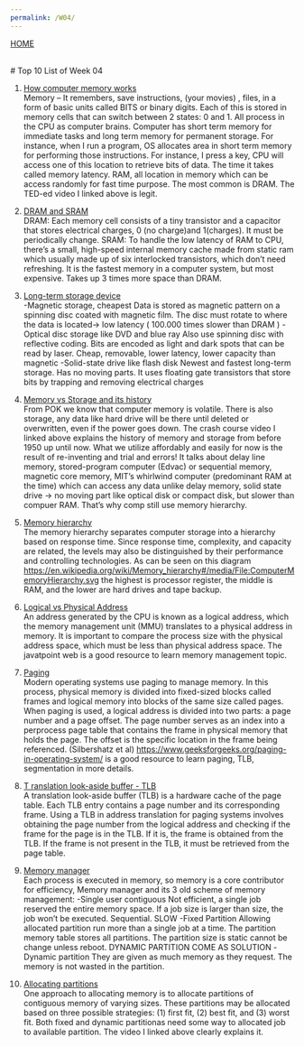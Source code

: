 ```yaml
---
permalink: /W04/
---
```

[HOME](../)

<br>
# Top 10 List of Week 04

1. [How computer memory works](https://www.youtube.com/watch?v=p3q5zWCw8J4)<br>
Memory – It remembers, save instructions, (your movies) , files, in a form of basic units called BITS or binary digits. Each of this is stored in memory cells that can switch between 2 states: 0 and 1. All process in the CPU as computer brains. Computer has short term memory for immediate tasks and long term memory for permanent storage. For instance, when I run a program, OS allocates area in short term memory for performing those instructions.   For instance, I press a key, CPU will access one of this location to retrieve bits of data. The time it takes called memory latency.
RAM, all location in memory which can be access randomly for fast time purpose. The most common is DRAM. The TED-ed video I linked above is legit.

2. [DRAM and SRAM](https://www.youtube.com/watch?v=p3q5zWCw8J4)<br>
DRAM: Each memory cell consists of a tiny transistor and a capacitor that stores electrical charges, 0 (no charge)and 1(charges). It must be periodically change.
SRAM: To handle the low latency of RAM to CPU, there’s a small, high-speed internal memory cache made from static ram which usually made up of six interlocked transistors, which don’t need refreshing. It is the fastest memory in a computer system, but most expensive. Takes up 3 times more space than DRAM.

3. [Long-term storage device](https://www.youtube.com/watch?v=p3q5zWCw8J4)<br>
-Magnetic storage, cheapest
Data is stored as magnetic pattern on a spinning disc coated with magnetic film. The disc must rotate to where the data is located-> low latency ( 100.000 times slower than DRAM )
-Optical disc storage like DVD and blue ray
Also use spinning disc with reflective coding. Bits are encoded as light and dark spots that can be read by laser. Cheap, removable, lower latency, lower capacity than magnetic
-Solid-state drive like flash disk
Newest and fastest long-term storage. Has no moving parts. It uses floating gate transistors that store bits by trapping and removing electrical charges

4. [Memory vs Storage and its history](https://www.youtube.com/watch?v=TQCr9RV7twk)<br>
From POK we know that computer memory is volatile. There is also storage, any data like hard drive will be there until deleted or overwritten, even if the power goes down. 
The crash course video I linked above explains the history of memory and storage from before 1950 up until now. What we utilize affordably and easily for now is the result of re-inventing and trial and errors! It talks about delay line memory, stored-program computer (Edvac) or sequential memory, magnetic core memory, MIT’s whirlwind computer (predominant RAM at the time) which can access any data unlike delay memory, solid state drive -> no moving part like optical disk or compact disk, but slower than compuer RAM. That’s why comp still use memory hierarchy.

5. [Memory hierarchy ](https://en.wikipedia.org/wiki/Memory_hierarchy)<br>
The memory hierarchy separates computer storage into a hierarchy based on response time. Since response time, complexity, and capacity are related, the levels may also be distinguished by their performance and controlling technologies.
As can be seen on this diagram https://en.wikipedia.org/wiki/Memory_hierarchy#/media/File:ComputerMemoryHierarchy.svg the highest is processor register, the middle is RAM, and the lower are hard drives and tape backup.

6. [Logical vs Physical Address](https://www.javatpoint.com/os-physical-and-logical-address-space)<br>
An address generated by the CPU is known as a logical address, which the memory management unit (MMU) translates to a physical address in memory.  It is important to compare the process size with the physical address space, which must be less than physical address space. The javatpoint web is a good resource to learn memory management topic.

7. [Paging](https://www.geeksforgeeks.org/paging-in-operating-system/)<br>
Modern operating systems use paging to manage memory. In this process, physical memory is divided into fixed-sized blocks called frames and logical memory into blocks of the same size called pages. When paging is used, a logical address is divided into two parts: a page number and a page offset. The page number serves as an index into a perprocess page table that contains the frame in physical memory that holds the page. The offset is the specific location in the frame being referenced. (Silbershatz et al)
https://www.geeksforgeeks.org/paging-in-operating-system/ is a good resource to learn paging, TLB, segmentation in more details.

8. [T
ranslation look-aside buffer - TLB](https://www.cs.uic.edu/~jbell/CourseNotes/OperatingSystems/)<br>
A translation look-aside buffer (TLB) is a hardware cache of the page table. Each TLB entry contains a page number and its corresponding frame.
Using a TLB in address translation for paging systems involves obtaining the page number from the logical address and checking if the frame for the page is in the TLB. If it is, the frame is obtained from the TLB. If the frame is not present in the TLB, it must be retrieved from the page table.

9. [Memory manager](https://www.youtube.com/watch?v=qdkxXygc3rE)<br>
Each process is executed in memory, so memory is a core contributor for efficiency, 
Memory manager and its 3 old scheme of memory management:
-Single user contiguous
Not efficient, a single job reserved the entire memory space. If a job size is larger than size, the job won’t be executed. Sequential. SLOW
-Fixed Partition
Allowing allocated partition run more than a single job at a time. The partition memory table stores all partitions. The partition size is static cannot be change unless reboot.
DYNAMIC PARTITION COME AS SOLUTION
-Dynamic partition
They are given as much memory as they request. The memory is not wasted in the partition.

10. [Allocating partitions](https://www.youtube.com/watch?v=qdkxXygc3rE)<br>
One approach to allocating memory is to allocate partitions of contiguous memory of varying sizes. These partitions may be allocated based on three possible strategies: (1) first fit, (2) best fit, and (3) worst fit. Both fixed and dynamic partitionas need some way to allocated job to available partition. The video I linked above clearly explains it.
